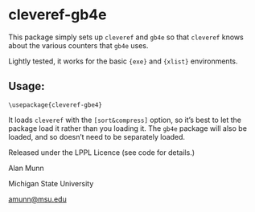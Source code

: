# cleveref-gb4e

This package simply sets up `cleveref` and `gb4e` so that `cleveref` knows about the various counters that `gb4e` uses. 

Lightly tested, it works for the basic `{exe}` and `{xlist}` environments. 

## Usage: 

    \usepackage{cleveref-gbe4}

It loads `cleveref` with the `[sort&compress]` option, so it’s best to let the package load it rather than you loading it. The `gb4e` package will also be loaded, and so doesn’t need to be separately loaded.

Released under the LPPL Licence (see code for details.)

Alan Munn

Michigan State University

amunn@msu.edu

